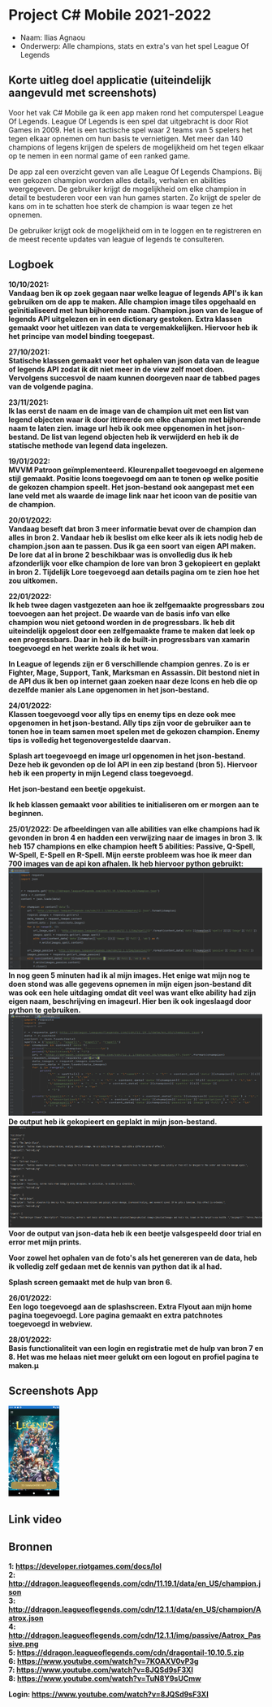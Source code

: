 # Project C# Mobile 2021-2022
* Naam: Ilias Agnaou
* Onderwerp: Alle champions, stats en extra's van het spel League Of Legends
## Korte uitleg doel applicatie (uiteindelijk aangevuld met screenshots)
Voor het vak C# Mobile ga ik een app maken rond het computerspel League Of Legends. League Of Legends is een spel dat uitgebracht is door Riot Games in 2009. Het is een tactische spel waar 2 teams van 5 spelers het tegen elkaar opnemen om hun basis te vernietigen. Met meer dan 140 champions of legens krijgen de spelers de mogelijkheid om het tegen elkaar op te nemen in een normal game of een ranked game.

De app zal een overzicht geven van alle League Of Legends Champions. Bij een gekozen champion worden alles details, verhalen en abilities weergegeven. De gebruiker krijgt de mogelijkheid om elke champion in detail te bestuderen voor een van hun games starten. Zo krijgt de speler de kans om in te schatten hoe sterk de champion is waar tegen ze het opnemen.

De gebruiker krijgt ook de mogelijkheid om in te loggen en te registreren en de meest recente updates van league of legends te consulteren.

## Logboek
<b>10/10/2021:<b><br>
Vandaag ben ik op zoek gegaan naar welke league of legends API's ik kan gebruiken om de app te maken. Alle champion image tiles opgehaald en geïnitialiseerd met hun bijhorende naam. Champion.json van de league of legends API uitgelezen en in een dictionary gestoken. Extra klassen gemaakt voor het uitlezen van data te vergemakkelijken. Hiervoor heb ik het principe van model binding toegepast.
  
<b>27/10/2021:<b><br>
Statische klassen gemaakt voor het ophalen van json data van de league of legends API zodat ik dit niet meer in de view zelf moet doen. Vervolgens succesvol de naam kunnen doorgeven naar de tabbed pages van de volgende pagina.
  
<b>23/11/2021:<b><br>
Ik las eerst de naam en de image van de champion uit met een list van legend objecten waar ik door ittireerde om elke champion met bijhorende naam te laten zien. image url heb ik ook mee opgenomen in het json-bestand. De list van legend objecten heb ik verwijderd en heb ik de statische methode van legend data ingelezen.

<b>19/01/2022:<b><br>
MVVM Patroon geïmplementeerd. Kleurenpallet toegevoegd en algemene stijl gemaakt. Positie Icons toegevoegd om aan te tonen op welke positie de gekozen champion speelt. Het json-bestand ook aangepast met een lane veld met als waarde de image link naar het icoon van de positie van de champion.
  
<b>20/01/2022:<b><br>
Vandaag beseft dat bron 3 meer informatie bevat over de champion dan alles in bron 2. Vandaar heb ik beslist om elke keer als ik iets nodig heb de champion.json aan te passen. Dus ik ga een soort van eigen API maken. De lore dat al in brone 2 beschikbaar was is onvolledig dus ik heb afzonderlijk voor elke champion de lore van bron 3 gekopieert en geplakt in bron 2. Tijdelijk Lore toegevoegd aan details pagina om te zien hoe het zou uitkomen.
  
<b>22/01/2022:<b><br>
Ik heb twee dagen vastgezeten aan hoe ik zelfgemaakte progressbars zou toevoegen aan het project. De waarde van de basis info van elke champion wou niet getoond worden in de progressbars. Ik heb dit uiteindelijk opgelost door een zelfgemaakte frame te maken dat leek op een progressbars. Daar in heb ik de built-in progressbars van xamarin toegevoegd en het werkte zoals ik het wou.
  
In League of legends zijn er 6 verschillende champion genres. Zo is er Fighter, Mage, Support, Tank, Marksman en Assassin. Dit bestond niet in de API dus ik ben op internet gaan zoeken naar deze Icons en heb die op dezelfde manier als Lane opgenomen in het json-bestand.
  
<b>24/01/2022:<b><br>
Klassen toegevoegd voor ally tips en enemy tips en deze ook mee opgenomen in het json-bestand. Ally tips zijn voor de gebruiker aan te tonen hoe in team samen moet spelen met de gekozen champion. Enemy tips is volledig het tegenovergestelde daarvan.
  
Splash art toegevoegd en image url opgenomen in het json-bestand. Deze heb ik gevonden op de lol API in een zip bestand (bron 5). Hiervoor heb ik een property in mijn Legend class toegevoegd.
  
Het json-bestand een beetje opgekuist.
  
Ik heb klassen gemaakt voor abilities te initialiseren om er morgen aan te beginnen.
  
<b>25/01/2022:<b>
De afbeeldingen van alle abilities van elke champions had ik gevonden in bron 4 en hadden een verwijzing naar de images in bron 3. Ik heb 157 champions en elke champion heeft 5 abilities: Passive, Q-Spell, W-Spell, E-Spell en R-Spell. Mijn eerste probleem was hoe ik meer dan 700 images van de api kon afhalen. Ik heb hiervoor python gebruikt:<br>
<img src="Screenshots/PythonScript.png" width="500" height="200"><br>
In nog geen 5 minuten had ik al mijn images. Het enige wat mijn nog te doen stond was alle gegevens opnemen in mijn eigen json-bestand dit was ook een hele uitdaging omdat dit veel was want elke ability had zijn eigen naam, beschrijving en imageurl. Hier ben ik ook ingeslaagd door python te gebruiken.<br>
<img src="Screenshots/pythonScriptAbilities.png" width="500" height="200"><br>
De output heb ik gekopieert en geplakt in mijn json-bestand.<br>
<img src="Screenshots/PythonOutputAbilites.png" width="500" height="200"><br>
Voor de output van json-data heb ik een beetje valsgespeeld door trial en error met mijn prints.
  
Voor zowel het ophalen van de foto's als het genereren van de data, heb ik volledig zelf gedaan met de kennis van python dat ik al had.

Splash screen gemaakt met de hulp van bron 6.
  
<b>26/01/2022:<b><br>
Een logo toegevoegd aan de splashscreen. Extra Flyout aan mijn home pagina toegevoegd. Lore pagina gemaakt en extra patchnotes toegevoegd in webview.
  
<b>28/01/2022:<b><br>
Basis functionaliteit van een login en registratie met de hulp van bron 7 en 8. Het was me helaas niet meer gelukt om een logout en profiel pagina te maken.µ

## Screenshots App
<img src="Screenshots/Homepage.png" width="100">
  
## Link video

  
## Bronnen
1: https://developer.riotgames.com/docs/lol<br>
2: http://ddragon.leagueoflegends.com/cdn/11.19.1/data/en_US/champion.json<br>
3: http://ddragon.leagueoflegends.com/cdn/12.1.1/data/en_US/champion/Aatrox.json<br>
4: http://ddragon.leagueoflegends.com/cdn/12.1.1/img/passive/Aatrox_Passive.png<br>
5: https://ddragon.leagueoflegends.com/cdn/dragontail-10.10.5.zip<br>
6: https://www.youtube.com/watch?v=7KOAXV0vP3g<br>
7: https://www.youtube.com/watch?v=8JQSd9sF3XI<br>
8: https://www.youtube.com/watch?v=TuN8Y9sUCmw<br>

Login: https://www.youtube.com/watch?v=8JQSd9sF3XI
